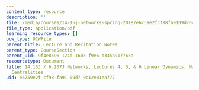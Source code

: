 ```yaml
---
content_type: resource
description: ''
file: /media/courses/14-15j-networks-spring-2018/e6759e2fcf98fa9109d70c12e01ea777_MIT14_15JS18_lec4-5-6.pdf
file_type: application/pdf
learning_resource_types: []
ocw_type: OCWFile
parent_title: Lecture and Recitation Notes
parent_type: CourseSection
parent_uid: 9f4e8596-124d-1608-f9e6-b335a917765a
resourcetype: Document
title: 14.15J / 6.207J Networks, Lectures 4, 5, & 6 Linear Dynamics, Markov Chains,
  Centralities
uid: e6759e2f-cf98-fa91-09d7-0c12e01ea777
---
```


